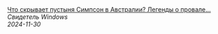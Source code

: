 <!--2024-11-30 13:27:32-->
<div class="yb">
  <a class="nodecor" href="/posts.html?tajny/chto_skryvaet_pustynya_simpson_v_avstralii_legendy_o_provale_vo_vremeni_i_inoplanetnyh_tehnologiyah">
    <img class="preview" data-videoid="UELWIBoexqQ" src="https://i2.ytimg.com/vi/UELWIBoexqQ/hqdefault.jpg" align="middle" alt="">
  </a>
  <div class="inlbl text">
    <a class="nodecor" href="/posts.html?tajny/chto_skryvaet_pustynya_simpson_v_avstralii_legendy_o_provale_vo_vremeni_i_inoplanetnyh_tehnologiyah">Что скрывает пустыня Симпсон в Австралии? Легенды о провале...</a><br>
    <i class="smaller2">Свидетель Windows</i><br>
    <i class="smaller3">2024-11-30</i>
  </div>
</div>
